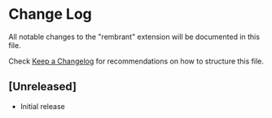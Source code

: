 # Change Log

All notable changes to the "rembrant" extension will be documented in this file.

Check [Keep a Changelog](http://keepachangelog.com/) for recommendations on how to structure this file.

## [Unreleased]

- Initial release